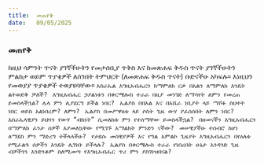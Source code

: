 ```yaml
---
title:  መጠየቅ
date:   09/05/2025
---
```


### መጠየቅ
 
ከዚህ ሳምንት ጥናት ያገኛችሁትን የመታሰቢያ ጥቅስ እና ከመጽሐፍ ቅዱስ ጥናት ያገኛችሁትን ምልከታ ወይም ጥያቄዎች ለሰንበት ትምህርት (ለመጽሐፍ ቅዱስ ጥናት) ቡድናችሁ አካፍሉ። እነዚህን የመወያያ ጥያቄዎች ተወያዩባቸው።
`እስራኤል እግዚአብሔርን ከማምለክ ርቃ በአልን ለማምለክ እንዴት ልትወድቅ ቻለች?
`
`እግዚአብሔር ኃያልነቱን በቀርሜሎስ ተራራ በዚያ መንገድ ለማሳየት ለምን የመረጠ ይመስላችኋል? ሌላ ምን ሊያደርግ ይችል ነበር?
`
`ኤልያስ በበአል እና በአሼራ ነቢያት ላይ ማሾፉ ስህተት ነበር ወይስ አልነበረም? ለምን?
`
`ኤልያስ በመሥዋዕቱ ላይ ሶስት ጊዜ ውሃ ያፈሰሰበት ለምን ነበር? እስራኤላዊያን ይህንን የውሃ “ብክነት” ሲመለከቱ ምን የተሰማቸው ይመስላችኋል?
`
`በዘመናችን እግዚአብሔርን በማምለክ ፈንታ ሰዎች እያመለኳቸው የሚገኙ አማልክት ምንድን ናችው?
`
`መሠዊያችሁ ተሰብሮ ከሆነ ለማደስ ምን ማድረግ ትችላላችሁ?
`
`የታደሱ መሰዊያዎች እና የግል አምልኮ ጊዜያት እግዚአብሔርን በየዕለቱ የሚፈልጉ ሰዎችን እንዴት ሊገነቡ ይችላሉ?
`
`ኤልያስ በቀርሜሎስ ተራራ የነበረበት ሁኔታ አንዳንድ ጊዜ ብቻችንን እንድንቆም ስለሚመጣ የእግዚአብሔር ጥሪ ምን ያስገነዝበናል?
`